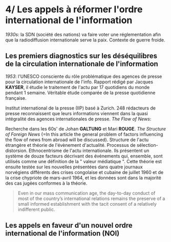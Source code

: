 # 4/ Les appels à réformer l'ordre international de l'information

_1930s_: la SDN \(société des nations\) va faire voter une réglementation afin que la radiodiffusion internationale serve la paix. Contexte de guerre froide.

## Les premiers diagnostics sur les déséquilibres de la circulation internationale de l'information

_1953_: l'UNESCO consciente du rôle problématique des agences de presse pour la circulation internationale de l'info. Rapport rédigé par Jacques **KAYSER**, il étudie le traitement de l'actu par 17 quotidiens du monde pendant 1 semaine. Véritable étude comparée de la presse quotidienne française.

Institut international de la presse \(IIP\) basé à Zurich. 248 rédacteurs de presse reconnaissent que leurs informations viennent dans la quasi intégralité des agences internationales de presse. _The Flow of News_:

Recherche dans les 60s' de Johan **GALTUNG** et Mari **ROUGE**. _The Structure of Foreign News_ \(=In this article the general problem of factors influencing the flow of news from abroad will be discussed\). Structure de l'actu étrangère et théorie de l'évènement d'actualité. Processus de sélection-distorsion. Ethnocentrisme de l'actu internationale. Ils présentent un système de douze facteurs décrivant des événements qui, ensemble, sont utilisés comme une définition de la " valeur médiatique ". Cette théorie est ensuite testée sur les nouvelles présentées dans quatre journaux norvégiens différents des crises congolaise et cubaine de juillet 1960 et de la crise chypriote de mars-avril 1964, et les données sont dans la majorité des cas jugées conformes à la théorie.

> Even in our mass communication age, the day-to-day conduct of most of the country’s international relations remains the preserve of a small informed establishment with the tacit consent of a relatively indifferent public.

## Les appels en faveur d'un nouvel ordre international de l'information \(NOI\)

